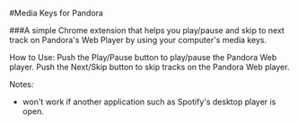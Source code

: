 #Media Keys for Pandora

###A simple Chrome extension that helps you play/pause and skip to next track on Pandora's Web Player by using your computer's media keys.

How to Use:
Push the Play/Pause button to play/pause the Pandora Web player.
Push the Next/Skip button to skip tracks on the Pandora Web player. 

Notes:
- won't work if another application such as Spotify's desktop player is open.